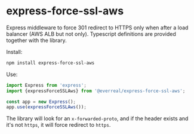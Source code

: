 # express-force-ssl-aws

Express middleware to force 301 redirect to HTTPS only when after a load balancer (AWS ALB but not only). Typescript definitions are provided together with the library.

Install:
```sh
npm install express-force-ssl-aws
```

Use:
```js
import Express from 'express';
import {expressForceSSLAws} from '@everreal/express-force-ssl-aws';

const app = new Express();
app.use(expressForceSSLAws());
```

The library will look for an `x-forwarded-proto`, and if the header exists and it's not `https`, it will force redirect to `https`.
